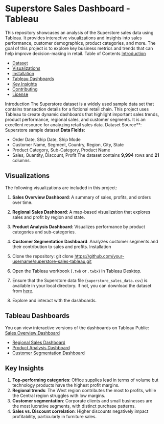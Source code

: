 # Superstore Sales Dashboard - Tableau
This repository showcases an analysis of the Superstore sales data using Tableau. It provides interactive visualizations and insights into sales performance, customer demographics, product categories, and more. The goal of this project is to explore key business metrics and trends that can help improve decision-making in retail.
Table of Contents
   [Introduction](#introduction)
- [Dataset](#dataset)
- [Visualizations](#visualizations)
- [Installation](#installation)
- [Tableau Dashboards](#tableau-dashboards)
- [Key Insights](#key-insights)
- [Contributing](#contributing)
- [License](#license)

 Introduction
The Superstore dataset is a widely used sample data set that contains transaction details for a fictional retail chain. This project uses Tableau to create dynamic dashboards that highlight important sales trends, product performance, regional sales, and customer segments. It is an excellent resource for analyzing retail sales data.
Dataset
Source**: Superstore sample dataset
**Data Fields**: 
  - Order Date, Ship Date, Ship Mode
  - Customer Name, Segment, Country, Region, City, State
  - Product Category, Sub-Category, Product Name
  - Sales, Quantity, Discount, Profit
The dataset contains **9,994** rows and **21** columns.
## Visualizations
The following visualizations are included in this project:
1. **Sales Overview Dashboard**: A summary of sales, profits, and orders over time.
2. **Regional Sales Dashboard**: A map-based visualization that explores sales and profit by region and state.
3. **Product Analysis Dashboard**: Visualizes performance by product categories and sub-categories.
4. **Customer Segmentation Dashboard**: Analyzes customer segments and their contribution to sales and profits.
Installation
1. Clone the repository:
 git clone https://github.com/your-username/superstore-sales-tableau.git
2. Open the Tableau workbook (`.twb` or `.twbx`) in Tableau Desktop.

3. Ensure that the Superstore data file (`superstore_sales_data.csv`) is available in your local directory. If not, you can download the dataset from [here](https://www.tableau.com/about/blog/2023/1/how-download-sample-superstore-dataset).

4. Explore and interact with the dashboards.
## Tableau Dashboards
You can view interactive versions of the dashboards on Tableau Public:
 [Sales Overview Dashboard](https://public.tableau.com/profile/your-profile-name#!/vizhome/SalesOverviewDashboard)
- [Regional Sales Dashboard](https://public.tableau.com/profile/your-profile-name#!/vizhome/RegionalSalesDashboard)
- [Product Analysis Dashboard](https://public.tableau.com/profile/your-profile-name#!/vizhome/ProductAnalysisDashboard)
- [Customer Segmentation Dashboard](https://public.tableau.com/profile/your-profile-name#!/vizhome/CustomerSegmentationDashboard)

## Key Insights

1. **Top-performing categories**: Office supplies lead in terms of volume but technology products have the highest profit margins.
2. **Regional trends**: The West region contributes the most to profits, while the Central region struggles with low margins.
3. **Customer segmentation**: Corporate clients and small businesses are the most lucrative segments, with distinct purchase patterns.
4. **Sales vs. Discount correlation**: Higher discounts negatively impact profitability, particularly in furniture sales.
